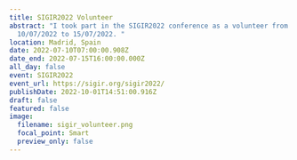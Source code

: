 ```yaml
---
title: SIGIR2022 Volunteer
abstract: "I took part in the SIGIR2022 conference as a volunteer from
  10/07/2022 to 15/07/2022. "
location: Madrid, Spain
date: 2022-07-10T07:00:00.908Z
date_end: 2022-07-15T16:00:00.000Z
all_day: false
event: SIGIR2022
event_url: https://sigir.org/sigir2022/
publishDate: 2022-10-01T14:51:00.916Z
draft: false
featured: false
image:
  filename: sigir_volunteer.png
  focal_point: Smart
  preview_only: false
---
```

